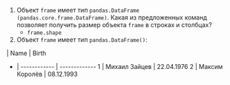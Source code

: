 1. Объект ```frame``` имеет тип ```pandas.DataFrame (pandas.core.frame.DataFrame)```. Какая из предложенных команд позволяет получить размер объекта ```frame``` в строках и столбцах?
	* ```frame.shape```
2. Объект ```frame``` имеет тип ```pandas.DataFrame()```:

 | Name | Birth
- | ------------ | -------------
1 | Михаил Зайцев | 22.04.1976
2 | Максим Королёв | 08.12.1993
